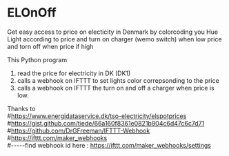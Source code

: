 # ELOnOff

Get easy access to price on electicity in Denmark by colorcoding you Hue Light according to price and turn on charger (wemo switch) when low price and torn off when price if high



This Python program 
1) read the price for electricity in DK (DK1)
2) calls a webhook on IFTTT to set lights color correpsonding to the price 
3) calls a webhook on IFTTT the turn on and off a charger when price is low.

Thanks to <br>
#https://www.energidataservice.dk/tso-electricity/elspotprices <br>
#https://gist.github.com/tiede/66a160f8361e0821b904c6d47c6c7d71 <br>
#https://github.com/DrGFreeman/IFTTT-Webhook <br>
#https://ifttt.com/maker_webhooks <br>
#-----find webhook id here : https://ifttt.com/maker_webhooks/settings

